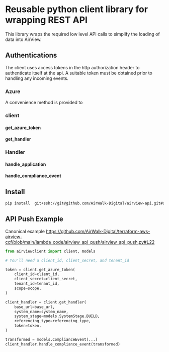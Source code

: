 # Reusable python client library for wrapping REST API

This library wraps the required low level API calls to simplify the loading of data into AirView.

## Authentications
The client uses access tokens in the http authorization header to authenticate itself at the api. A suitable token must be obtained prior to handling any incoming events.

### Azure
A convenience method is provided to


### client
#### get_azure_token
#### get_handler

### Handler
#### handle_application
#### handle_compliance_event

## Install

```sh
pip install  git+ssh://git@github.com/AirWalk-Digital/airview-api.git#subdirectory=app/client
```



## API Push Example
Canonical example https://github.com/AirWalk-Digital/terraform-aws-airview-ccf/blob/main/lambda_code/airview_api_push/airview_api_push.py#L22

```python
from airviewclient import client, models

# You'll need a client_id, client_secret, and tenant_id

token = client.get_azure_token(
    client_id=client_id,
    client_secret=client_secret,
    tenant_id=tenant_id,
    scope=scope,
)

client_handler = client.get_handler(
    base_url=base_url,
    system_name=system_name,
    system_stage=models.SystemStage.BUILD,
    referencing_type=referencing_type,
    token=token,
)

transformed = models.ComplianceEvent(...)
client_handler.handle_compliance_event(transformed)
```
